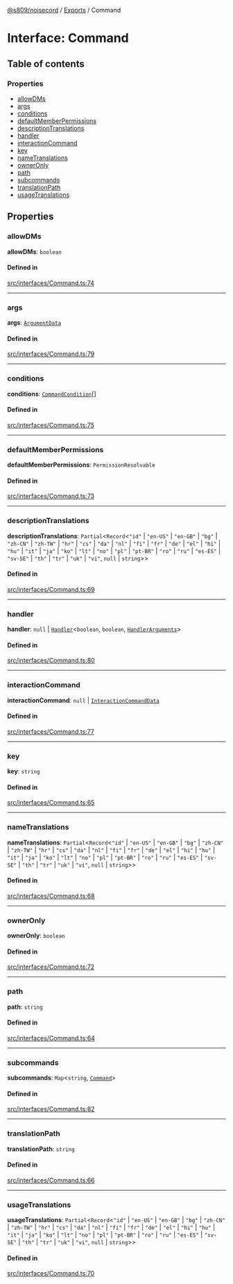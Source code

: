 [@s809/noisecord](../README.md) / [Exports](../modules.md) / Command

# Interface: Command

## Table of contents

### Properties

- [allowDMs](Command-1.md#allowdms)
- [args](Command-1.md#args)
- [conditions](Command-1.md#conditions)
- [defaultMemberPermissions](Command-1.md#defaultmemberpermissions)
- [descriptionTranslations](Command-1.md#descriptiontranslations)
- [handler](Command-1.md#handler)
- [interactionCommand](Command-1.md#interactioncommand)
- [key](Command-1.md#key)
- [nameTranslations](Command-1.md#nametranslations)
- [ownerOnly](Command-1.md#owneronly)
- [path](Command-1.md#path)
- [subcommands](Command-1.md#subcommands)
- [translationPath](Command-1.md#translationpath)
- [usageTranslations](Command-1.md#usagetranslations)

## Properties

### allowDMs

 **allowDMs**: `boolean`

#### Defined in

[src/interfaces/Command.ts:74](https://github.com/s809/noisecord/blob/ab0ef27/src/interfaces/Command.ts#L74)

___

### args

 **args**: [`ArgumentData`](Command.ArgumentData.md)

#### Defined in

[src/interfaces/Command.ts:79](https://github.com/s809/noisecord/blob/ab0ef27/src/interfaces/Command.ts#L79)

___

### conditions

 **conditions**: [`CommandCondition`](CommandCondition-1.md)[]

#### Defined in

[src/interfaces/Command.ts:75](https://github.com/s809/noisecord/blob/ab0ef27/src/interfaces/Command.ts#L75)

___

### defaultMemberPermissions

 **defaultMemberPermissions**: `PermissionResolvable`

#### Defined in

[src/interfaces/Command.ts:73](https://github.com/s809/noisecord/blob/ab0ef27/src/interfaces/Command.ts#L73)

___

### descriptionTranslations

 **descriptionTranslations**: `Partial`<`Record`<``"id"`` \| ``"en-US"`` \| ``"en-GB"`` \| ``"bg"`` \| ``"zh-CN"`` \| ``"zh-TW"`` \| ``"hr"`` \| ``"cs"`` \| ``"da"`` \| ``"nl"`` \| ``"fi"`` \| ``"fr"`` \| ``"de"`` \| ``"el"`` \| ``"hi"`` \| ``"hu"`` \| ``"it"`` \| ``"ja"`` \| ``"ko"`` \| ``"lt"`` \| ``"no"`` \| ``"pl"`` \| ``"pt-BR"`` \| ``"ro"`` \| ``"ru"`` \| ``"es-ES"`` \| ``"sv-SE"`` \| ``"th"`` \| ``"tr"`` \| ``"uk"`` \| ``"vi"``, ``null`` \| `string`\>\>

#### Defined in

[src/interfaces/Command.ts:69](https://github.com/s809/noisecord/blob/ab0ef27/src/interfaces/Command.ts#L69)

___

### handler

 **handler**: ``null`` \| [`Handler`](../modules/Command.md#handler)<`boolean`, `boolean`, [`HandlerArguments`](../modules/Command.md#handlerarguments)\>

#### Defined in

[src/interfaces/Command.ts:80](https://github.com/s809/noisecord/blob/ab0ef27/src/interfaces/Command.ts#L80)

___

### interactionCommand

 **interactionCommand**: ``null`` \| [`InteractionCommandData`](Command.InteractionCommandData.md)

#### Defined in

[src/interfaces/Command.ts:77](https://github.com/s809/noisecord/blob/ab0ef27/src/interfaces/Command.ts#L77)

___

### key

 **key**: `string`

#### Defined in

[src/interfaces/Command.ts:65](https://github.com/s809/noisecord/blob/ab0ef27/src/interfaces/Command.ts#L65)

___

### nameTranslations

 **nameTranslations**: `Partial`<`Record`<``"id"`` \| ``"en-US"`` \| ``"en-GB"`` \| ``"bg"`` \| ``"zh-CN"`` \| ``"zh-TW"`` \| ``"hr"`` \| ``"cs"`` \| ``"da"`` \| ``"nl"`` \| ``"fi"`` \| ``"fr"`` \| ``"de"`` \| ``"el"`` \| ``"hi"`` \| ``"hu"`` \| ``"it"`` \| ``"ja"`` \| ``"ko"`` \| ``"lt"`` \| ``"no"`` \| ``"pl"`` \| ``"pt-BR"`` \| ``"ro"`` \| ``"ru"`` \| ``"es-ES"`` \| ``"sv-SE"`` \| ``"th"`` \| ``"tr"`` \| ``"uk"`` \| ``"vi"``, ``null`` \| `string`\>\>

#### Defined in

[src/interfaces/Command.ts:68](https://github.com/s809/noisecord/blob/ab0ef27/src/interfaces/Command.ts#L68)

___

### ownerOnly

 **ownerOnly**: `boolean`

#### Defined in

[src/interfaces/Command.ts:72](https://github.com/s809/noisecord/blob/ab0ef27/src/interfaces/Command.ts#L72)

___

### path

 **path**: `string`

#### Defined in

[src/interfaces/Command.ts:64](https://github.com/s809/noisecord/blob/ab0ef27/src/interfaces/Command.ts#L64)

___

### subcommands

 **subcommands**: `Map`<`string`, [`Command`](Command-1.md)\>

#### Defined in

[src/interfaces/Command.ts:82](https://github.com/s809/noisecord/blob/ab0ef27/src/interfaces/Command.ts#L82)

___

### translationPath

 **translationPath**: `string`

#### Defined in

[src/interfaces/Command.ts:66](https://github.com/s809/noisecord/blob/ab0ef27/src/interfaces/Command.ts#L66)

___

### usageTranslations

 **usageTranslations**: `Partial`<`Record`<``"id"`` \| ``"en-US"`` \| ``"en-GB"`` \| ``"bg"`` \| ``"zh-CN"`` \| ``"zh-TW"`` \| ``"hr"`` \| ``"cs"`` \| ``"da"`` \| ``"nl"`` \| ``"fi"`` \| ``"fr"`` \| ``"de"`` \| ``"el"`` \| ``"hi"`` \| ``"hu"`` \| ``"it"`` \| ``"ja"`` \| ``"ko"`` \| ``"lt"`` \| ``"no"`` \| ``"pl"`` \| ``"pt-BR"`` \| ``"ro"`` \| ``"ru"`` \| ``"es-ES"`` \| ``"sv-SE"`` \| ``"th"`` \| ``"tr"`` \| ``"uk"`` \| ``"vi"``, ``null`` \| `string`\>\>

#### Defined in

[src/interfaces/Command.ts:70](https://github.com/s809/noisecord/blob/ab0ef27/src/interfaces/Command.ts#L70)

